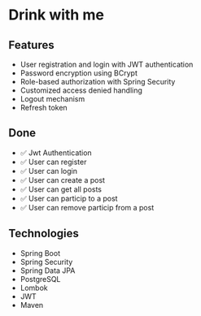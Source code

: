 # Drink with me

## Features
* User registration and login with JWT authentication
* Password encryption using BCrypt
* Role-based authorization with Spring Security
* Customized access denied handling
* Logout mechanism
* Refresh token

## Done
* ✅ Jwt Authentication
* ✅ User can register
* ✅ User can login
* ✅ User can create a post
* ✅ User can get all posts
* ✅ User can particip to a post
* ✅ User can remove particip from a post



## Technologies
- Spring Boot
- Spring Security
- Spring Data JPA
- PostgreSQL
- Lombok
- JWT
- Maven